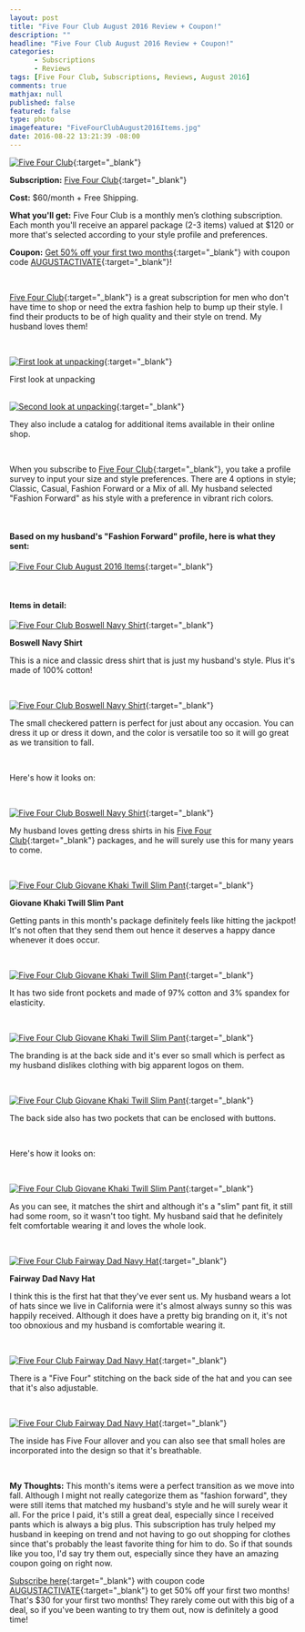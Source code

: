 ```yaml
---
layout: post
title: "Five Four Club August 2016 Review + Coupon!"
description: ""
headline: "Five Four Club August 2016 Review + Coupon!"
categories: 
      - Subscriptions
      - Reviews
tags: [Five Four Club, Subscriptions, Reviews, August 2016]
comments: true
mathjax: null
published: false
featured: false
type: photo
imagefeature: "FiveFourClubAugust2016Items.jpg"
date: 2016-08-22 13:21:39 -08:00
---
```


[![Five Four Club](http://whatsupmailbox.com/images/FiveFourClubAugust2016Package.jpg)](https://www.fivefourclub.com/getstarted?referrer=RE731318){:target="_blank"}

**Subscription:** [Five Four Club](http://fivefourclub.7eer.net/c/164125/122548/2570){:target="_blank"}

**Cost:** $60/month + Free Shipping.

**What you'll get:** Five Four Club is a monthly men’s clothing subscription. Each month you'll receive an apparel package (2-3 items) valued at $120 or more that's selected according to your style profile and preferences.

**Coupon:** [Get 50% off your first two months](http://fivefourclub.7eer.net/c/164125/122548/2570){:target="_blank"} with coupon code [AUGUSTACTIVATE](http://fivefourclub.7eer.net/c/164125/122548/2570){:target="_blank"}!

<br>

[Five Four Club](http://fivefourclub.7eer.net/c/164125/122548/2570){:target="_blank"} is a great subscription for men who don't have time to shop or need the extra fashion help to bump up their style. I find their products to be of high quality and their style on trend. My husband loves them!

<br>

[![First look at unpacking](http://whatsupmailbox.com/images/FiveFourClubAugust2016OpenPackage.jpg)](https://www.fivefourclub.com/getstarted?referrer=RE731318){:target="_blank"}
<figcaption>First look at unpacking</figcaption>

<br>

[![Second look at unpacking](http://whatsupmailbox.com/images/FiveFourClubAugust2016OpenPackage02.jpg)](https://www.fivefourclub.com/getstarted?referrer=RE731318){:target="_blank"}

They also include a catalog for additional items available in their online shop.

<br>

When you subscribe to [Five Four Club](http://fivefourclub.7eer.net/c/164125/122548/2570){:target="_blank"}, you take a profile survey to input your size and style preferences. There are 4 options in style; Classic, Casual, Fashion Forward or a Mix of all. My husband selected "Fashion Forward" as his style with a preference in vibrant rich colors.

<br>

<H4>Based on my husband's "Fashion Forward" profile, here is what they sent:</H4>

[![Five Four Club August 2016 Items](http://whatsupmailbox.com/images/FiveFourClubAugust2016Items.jpg)](http://fivefourclub.7eer.net/c/164125/122548/2570){:target="_blank"}

<br>

<H4>Items in detail:</H4>

[![Five Four Club Boswell Navy Shirt](http://whatsupmailbox.com/images/FiveFourClubAugust2016BoswellNavyShirt.jpg)](http://fivefourclub.7eer.net/c/164125/122548/2570){:target="_blank"}

**Boswell Navy Shirt**

This is a nice and classic dress shirt that is just my husband's style. Plus it's made of 100% cotton!

<br>

[![Five Four Club Boswell Navy Shirt](http://whatsupmailbox.com/images/FiveFourClubAugust2016BoswellNavyShirt02.jpg)](http://fivefourclub.7eer.net/c/164125/122548/2570){:target="_blank"}

The small checkered pattern is perfect for just about any occasion. You can dress it up or dress it down, and the color is versatile too so it will go great as we transition to fall.

<br>

Here's how it looks on:

<br>

[![Five Four Club Boswell Navy Shirt](http://whatsupmailbox.com/images/FiveFourClubAugust2016BoswellNavyShirt03.jpg)](http://fivefourclub.7eer.net/c/164125/122548/2570){:target="_blank"}

My husband loves getting dress shirts in his [Five Four Club](http://fivefourclub.7eer.net/c/164125/122548/2570){:target="_blank"} packages, and he will surely use this for many years to come.

<br>

[![Five Four Club Giovane Khaki Twill Slim Pant](http://whatsupmailbox.com/images/FiveFourClubAugust2016GiovaneKhakiTwillSlimPant.jpg)](http://fivefourclub.7eer.net/c/164125/122548/2570){:target="_blank"}

**Giovane Khaki Twill Slim Pant**

Getting pants in this month's package definitely feels like hitting the jackpot! It's not often that they send them out hence it deserves a happy dance whenever it does occur.

<br>

[![Five Four Club Giovane Khaki Twill Slim Pant](http://whatsupmailbox.com/images/FiveFourClubAugust2016GiovaneKhakiTwillSlimPant02.jpg)](http://fivefourclub.7eer.net/c/164125/122548/2570){:target="_blank"}

It has two side front pockets and made of 97% cotton and 3% spandex for elasticity.

<br>

[![Five Four Club Giovane Khaki Twill Slim Pant](http://whatsupmailbox.com/images/FiveFourClubAugust2016GiovaneKhakiTwillSlimPant03.jpg)](http://fivefourclub.7eer.net/c/164125/122548/2570){:target="_blank"}

The branding is at the back side and it's ever so small which is perfect as my husband dislikes clothing with big apparent logos on them.

<br>

[![Five Four Club Giovane Khaki Twill Slim Pant](http://whatsupmailbox.com/images/FiveFourClubAugust2016GiovaneKhakiTwillSlimPant04.jpg)](http://fivefourclub.7eer.net/c/164125/122548/2570){:target="_blank"}

The back side also has two pockets that can be enclosed with buttons. 

<br>

Here's how it looks on:

<br>

[![Five Four Club Giovane Khaki Twill Slim Pant](http://whatsupmailbox.com/images/FiveFourClubAugust2016Items02.jpg)](http://fivefourclub.7eer.net/c/164125/122548/2570){:target="_blank"}

As you can see, it matches the shirt and although it's a "slim" pant fit, it still had some room, so it wasn't too tight. My husband said that he definitely felt comfortable wearing it and loves the whole look.

<br>

[![Five Four Club Fairway Dad Navy Hat](http://whatsupmailbox.com/images/FiveFourClubAugust2016FairwayDadHatNavy.jpg)](http://fivefourclub.7eer.net/c/164125/122548/2570){:target="_blank"}

**Fairway Dad Navy Hat**

I think this is the first hat that they've ever sent us. My husband wears a lot of hats since we live in California were it's almost always sunny so this was happily received. Although it does have a pretty big branding on it, it's not too obnoxious and my husband is comfortable wearing it.

<br>

[![Five Four Club Fairway Dad Navy Hat](http://whatsupmailbox.com/images/FiveFourClubAugust2016FairwayDadHatNavy02.jpg)](http://fivefourclub.7eer.net/c/164125/122548/2570){:target="_blank"}

There is a "Five Four" stitching on the back side of the hat and you can see that it's also adjustable.

<br>

[![Five Four Club Fairway Dad Navy Hat](http://whatsupmailbox.com/images/FiveFourClubAugust2016FairwayDadHatNavy03.jpg)](http://fivefourclub.7eer.net/c/164125/122548/2570){:target="_blank"}

The inside has Five Four allover and you can also see that small holes are incorporated into the design so that it's breathable.

<br>

<i class="icon-exclamation-sign"></i><b> My Thoughts:</b> This month's items were a perfect transition as we move into fall. Although I might not really categorize them as "fashion forward", they were still items that matched my husband's style and he will surely wear it all. For the price I paid, it's still a great deal, especially since I received pants which is always a big plus. This subscription has truly helped my husband in keeping on trend and not having to go out shopping for clothes since that's probably the least favorite thing for him to do. So if that sounds like you too, I'd say try them out, especially since they have an amazing coupon going on right now. 

[Subscribe here](http://fivefourclub.7eer.net/c/164125/122548/2570){:target="_blank"} with coupon code [AUGUSTACTIVATE](http://fivefourclub.7eer.net/c/164125/122548/2570){:target="_blank"} to get 50% off your first two months! That's $30 for your first two months! They rarely come out with this big of a deal, so if you've been wanting to try them out, now is definitely a good time!
